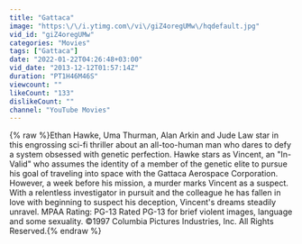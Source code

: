 ```yaml
---
title: "Gattaca"
image: "https:\/\/i.ytimg.com\/vi\/giZ4oregUMw\/hqdefault.jpg"
vid_id: "giZ4oregUMw"
categories: "Movies"
tags: ["Gattaca"]
date: "2022-01-22T04:26:48+03:00"
vid_date: "2013-12-12T01:57:14Z"
duration: "PT1H46M46S"
viewcount: ""
likeCount: "133"
dislikeCount: ""
channel: "YouTube Movies"
---
```

{% raw %}Ethan Hawke, Uma Thurman, Alan Arkin and Jude Law star in this engrossing sci-fi thriller about an all-too-human man who dares to defy a system obsessed with genetic perfection. Hawke stars as Vincent, an &quot;In-Valid&quot; who assumes the identity of a member of the genetic elite to pursue his goal of traveling into space with the Gattaca Aerospace Corporation. However, a week before his mission, a murder marks Vincent as a suspect. With a relentless investigator in pursuit and the colleague he has fallen in love with beginning to suspect his deception, Vincent's dreams steadily unravel. MPAA Rating: PG-13 Rated PG-13 for brief violent images, language and some sexuality. ©1997 Columbia Pictures Industries, Inc. All Rights Reserved.{% endraw %}
